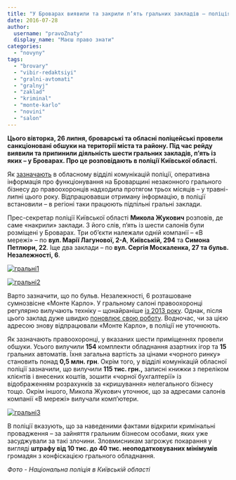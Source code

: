 ```yaml
---
title: "У Броварах виявили та закрили п’ять гральних закладів – поліція"
date: 2016-07-28
author: 
  username: "pravoZnaty"
  display_name: "Маєш право знати"
categories: 
  - "novyny"
tags: 
  - "brovary"
  - "vibir-redaktsiyi"
  - "gralni-avtomati"
  - "gralnyj"
  - "zaklad"
  - "kriminal"
  - "monte-karlo"
  - "novini"
  - "salon"
---
```


**Цього вівторка, 26 липня, броварські та обласні поліцейські провели санкціоновані обшуки на території міста та району. Під час рейду виявили та припинили діяльність шести гральних закладів, п’ять із яких – у Броварах. Про це розповідають в поліції Київської області.**

Як [зазначають](http://www.kv.npu.gov.ua/uk/publish/article/213022) в обласному відділі комунікацій поліції, оперативна інформація про функціонування на Броварщині незаконного грального бізнесу до правоохоронців надходила протягом трьох місяців – у травні-липні цього року. Відпрацювавши отриману інформацію, в поліції встановили – в регіоні таки працюють підпільні гральні заклади.

Прес-секретар поліції Київської області **Микола Жукович** розповів, де саме «накрили» заклади. З його слів, п’ять із шести салонів були розміщені у Броварах. Три об’єкти належали одній компанії – «В мережі» – по **вул. Марії Лагунової, 2-А**, **Київській, 294** та **Симона Петлюри, 22**. Іще два заклади – по **вул. Сергія Москаленка, 27 та бульв. Незалежності, 6**.

[![гральні1](https://mpz.brovary.org/wp-content/uploads/2016/07/gralni1.jpg)](https://mpz.brovary.org/wp-content/uploads/2016/07/gralni1.jpg)

[![гральні2](https://mpz.brovary.org/wp-content/uploads/2016/07/gralni2.jpg)](https://mpz.brovary.org/wp-content/uploads/2016/07/gralni2.jpg)

Варто зазначити, що по бульв. Незалежності, 6 розташоване сумнозвісне «Монте Карло». У гральному салоні правоохоронці регулярно вилучають техніку – щонайраніше [із 2013 року](https://mpz.brovary.org/sud-oshtrafuvav-organizatora-gralnogo-biznesu-v-kafe-monte-karlo-na-170-tis-grn/). Однак, після цього заклад дуже швидко [поновлює свою роботу](https://mpz.brovary.org/ne-projshlo-i-tyzhnya-u-kafe-bari-monte-karlo-znovu-vyluchyly-gralnu-tehniku/). Водночас, чи за цією адресою знову відпрацювали «Монте Карло», в поліції не уточнюють.

Як зазначають правоохоронці, у вказаних шести приміщеннях провели обшуки. Усього вилучили **154** комплекти обладнання азартних ігор та **15** гральних автоматів. Їхня загальна вартість за цінами «чорного ринку» становить понад **0,5 млн. грн**. Окрім того, у відділі комунікацій обласної поліції зазначили, що вилучили **115 тис. грн.,** записні книжки з переліком клієнтів і внесених коштів, зошити «чорної бухгалтерії» із відображенням розрахунків за «кришування» нелегального бізнесу тощо. Окрім іншого, Микола Жукович уточнює, що за адресами салонів компанії «В мережі» вилучали комп’ютери.

[![гральні3](https://mpz.brovary.org/wp-content/uploads/2016/07/gralni3.jpg)](https://mpz.brovary.org/wp-content/uploads/2016/07/gralni3.jpg)

В поліції вказують, що за наведеними фактами відкрили кримінальні провадження – за зайняття гральним бізнесом особами, яких уже засуджували за такі злочини. Зловмисникам загрожує покарання у вигляді **штрафу від 10 тис. до 40 тис. неоподатковуваних мінімумів** громадян з конфіскацією грального обладнання.

_Фото - Національна поліція в Київській області_
